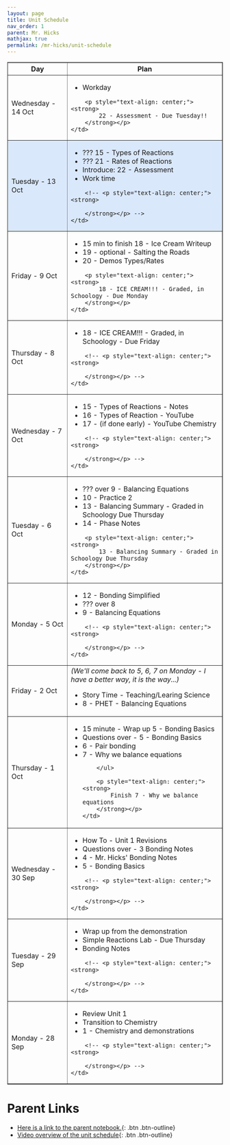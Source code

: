 ```yaml
---
layout: page
title: Unit Schedule
nav_order: 1
parent: Mr. Hicks
mathjax: true
permalink: /mr-hicks/unit-schedule
---
```

<table class="s_table_border" border="1">
<thead>
    <tr>
        <th>Day</th>
        <th>Plan</th>
    </tr>
</thead>
<tbody>
<tr>
    <td>Wednesday - 14 Oct</td>
    <td>
        <ul>
            <li>Workday</li>
        </ul>
        
        <p style="text-align: center;"><strong>
            22 - Assessment - Due Tuesday!!
        </strong></p>
    </td>
</tr> 
<tr style="background-color: #dae8fc;">
    <td>Tuesday - 13 Oct</td>
    <td>
        <ul>
            <li>??? 15 - Types of Reactions</li>
            <li>??? 21 - Rates of Reactions</li>
            <li>Introduce: 22 - Assessment</li>
            <li>Work time</li>
        </ul>
        
        <!-- <p style="text-align: center;"><strong>
            
        </strong></p> -->
    </td>
</tr>
<tr>
    <td>Friday - 9 Oct</td>
    <td>
        <ul>
            <li>15 min to finish 18 - Ice Cream Writeup</li>
            <li>19 - optional - Salting the Roads</li>
            <li>20 - Demos Types/Rates</li>
        </ul>
        
        <p style="text-align: center;"><strong>
            18 - ICE CREAM!!! - Graded, in Schoology - Due Monday
        </strong></p>
    </td>
</tr>
<tr>
    <td>Thursday - 8 Oct</td>
    <td>
        <ul>
            <li>18 - ICE CREAM!!! - Graded, in Schoology - Due Friday</li>
        </ul>
        
        <!-- <p style="text-align: center;"><strong>
            
        </strong></p> -->
    </td>
</tr>
<tr>
    <td>Wednesday - 7 Oct</td>
    <td>
        <ul>
            <li>15 - Types of Reactions - Notes</li>
            <li>16 - Types of Reaction - YouTube</li>
            <li>17 - (if done early) - YouTube Chemistry</li>
        </ul>
        
        <!-- <p style="text-align: center;"><strong>
            
        </strong></p> -->
    </td>
</tr>
<tr>
    <td>Tuesday - 6 Oct</td>
    <td>
        <ul>
            <li>??? over 9 - Balancing Equations</li>
            <li>10 - Practice 2</li>
            <li>13 - Balancing Summary - Graded in Schoology Due Thursday</li>
            <li>14 - Phase Notes</li>
        </ul>
        
        <p style="text-align: center;"><strong>
            13 - Balancing Summary - Graded in Schoology Due Thursday
        </strong></p>
    </td>
</tr> 
<tr>
    <td>Monday - 5 Oct</td>
    <td>
        <ul>
            <li>12 - Bonding Simplified</li>
            <li>??? over 8</li>
            <li>9 - Balancing Equations</li>
        </ul>
        
        <!-- <p style="text-align: center;"><strong>
            
        </strong></p> -->
    </td>
</tr>
<tr>
    <td>Friday - 2 Oct</td>
    <td>
        <i>(We'll come back to 5, 6, 7 on Monday - I have a better way, it is the way...)</i>
        <ul>
            <li>Story Time - Teaching/Learing Science</li>
            <li>8 - PHET - Balancing Equations</li>
        </ul>
    </td>
</tr>
<tr>
    <td>Thursday - 1 Oct</td>
    <td>
        <ul>
            <li>15 minute - Wrap up 5 - Bonding Basics</li>
            <li>Questions over - 5 - Bonding Basics</li>
            <li>6 - Pair bonding</li>
            <li>7 - Why we balance equations</li>
            
        </ul>
        
        <p style="text-align: center;"><strong>
            Finish 7 - Why we balance equations
        </strong></p>
    </td>
</tr>
<tr >
    <td>Wednesday - 30 Sep</td>
    <td>
        <ul>
            <li>How To - Unit 1 Revisions</li>
            <li>Questions over - 3 Bonding Notes</li>
            <li>4 - Mr. Hicks' Bonding Notes</li>
            <li>5 - Bonding Basics</li>
        </ul>
        
        <!-- <p style="text-align: center;"><strong>
            
        </strong></p> -->
    </td>
</tr>
<tr>
    <td>Tuesday - 29 Sep</td>
    <td>
        <ul>
            <li>Wrap up from the demonstration</li>
            <li>Simple Reactions Lab - Due Thursday</li>
            <li>Bonding Notes</li>
        </ul>
        
        <!-- <p style="text-align: center;"><strong>
            
        </strong></p> -->
    </td>
</tr> 
<tr>
    <td>Monday - 28 Sep</td>
    <td>
        <ul>
            <li>Review Unit 1</li>
            <li>Transition to Chemistry</li>
            <li>1 - Chemistry and demonstrations</li>
        </ul>
        
        <!-- <p style="text-align: center;"><strong>
            
        </strong></p> -->
    </td>
</tr>
</tbody>
</table>

# Parent Links
  * [Here is a link to the parent notebook.](https://usd475-my.sharepoint.com/:o:/g/personal/jeffreyhicks_usd475_org/Ev5RzL1Le8xOiJYuyba-qp0BUFaSZUgUYlGMzjUSEZt0ag?e=igjaJ0){: .btn .btn-outline}
  * [Video overview of the unit schedule](https://jchs-science.github.io/mr-hicks/vids/unit-schedule.mp4){: .btn .btn-outline}